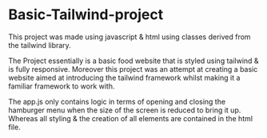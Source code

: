 # Basic-Tailwind-project

This project was made using javascript & html using classes derived from the tailwind library.

The Project essentially is a basic food website that is styled using tailwind & is fully responsive. 
Moreover this project was an attempt at creating a basic website aimed at introducing the tailwind framework whilst making it a familiar framework to work with.   

The app.js only contains logic in terms of opening and closing the hamburger menu when the size of the screen is reduced to bring it up.
Whereas all styling & the creation of all elements are contained in the html file.
